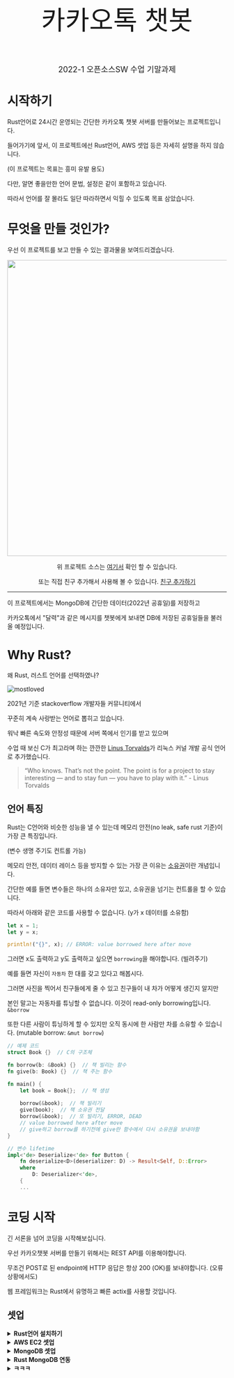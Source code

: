 <div align="center">
    <p style="font-size:60px">카카오톡 챗봇</p>
    <p style="font-size:18px">2022-1 오픈소스SW 수업 기말과제</p>
</div>

# 시작하기

Rust언어로 24시간 운영되는 간단한 카카오톡 챗봇 서버를 만들어보는 프로젝트입니다.

들어가기에 앞서, 이 프로젝트에선 Rust언어, AWS 셋업 등은 자세히 설명을 하지 않습니다.

(이 프로젝트는 목표는 흥미 유발 용도)

다만, 알면 좋을만한 언어 문법, 설정은 같이 포함하고 있습니다.

따라서 언어를 잘 몰라도 일단 따라하면서 익힐 수 있도록 목표 삼았습니다.

# 무엇을 만들 것인가?

우선 이 프로젝트를 보고 만들 수 있는 결과물을 보여드리겠습니다.

<div align="center">
<p>
    <img width="680" src="https://blog.kakaocdn.net/dn/cvfXno/btrcZtC3Lxo/3Qz5ztR3B4P9LnO39SpHL0/img.gif">
</p>

위 프로젝트 소스는 [여기서](https://github.com/Alfex4936/Rust-Server/tree/main/chatbot) 확인 할 수 있습니다.

또는 직접 친구 추가해서 사용해 볼 수 있습니다. [친구 추가하기](https://pf.kakao.com/_RUcxnK)
</div>

---

이 프로젝트에서는 MongoDB에 간단한 데이터(2022년 공휴일)를 저장하고

카카오톡에서 "달력"과 같은 메시지를 챗봇에게 보내면 DB에 저장된 공휴일들을 불러올 예정입니다.

# Why Rust?

왜 Rust, 러스트 언어를 선택하였나?

![mostloved](https://user-images.githubusercontent.com/2356749/169690372-7763324e-864b-4422-be7c-4be85d6b5381.png)

2021년 기준 stackoverflow 개발자들 커뮤니티에서

꾸준히 계속 사랑받는 언어로 뽑히고 있습니다.

워낙 빠른 속도와 안정성 때문에 서버 쪽에서 인기를 받고 있으며

수업 때 보신 C가 최고라며 하는 깐깐한 [Linus Torvalds](https://ko.wikipedia.org/wiki/%EB%A6%AC%EB%88%84%EC%8A%A4_%ED%86%A0%EB%A5%B4%EB%B0%9C%EC%8A%A4)가 리눅스 커널 개발 공식 언어로 추가했습니다.

> “Who knows. That’s not the point. The point is for a project to stay interesting — and to stay fun — you have to play with it.” - Linus Torvalds

## 언어 특징

Rust는 C언어와 비슷한 성능을 낼 수 있는데 메모리 안전(no leak, safe rust 기준)이 가장 큰 특징입니다.

(변수 생명 주기도 컨트롤 가능)

메모리 안전, 데이터 레이스 등을 방지할 수 있는 가장 큰 이유는 [소유권](https://choiseokwon.tistory.com/315)이란 개념입니다.

간단한 예를 들면 변수들은 하나의 소유자만 있고, 소유권을 넘기는 컨트롤을 할 수 있습니다.

따라서 아래와 같은 코드를 사용할 수 없습니다. (y가 x 데이터를 소유함)

```rust
let x = 1;
let y = x;

println!("{}", x); // ERROR: value borrowed here after move
```

그러면 x도 출력하고 y도 출력하고 싶으면 `borrowing`을 해야합니다. (빌려주기)

예를 들면 자신이 `자동차` 한 대를 갖고 있다고 해봅시다.

그러면 사진을 찍어서 친구들에게 줄 수 있고 친구들이 내 차가 어떻게 생긴지 알지만

본인 말고는 자동차를 튜닝할 수 없습니다. 이것이 read-only borrowing입니다. `&borrow`

또한 다른 사람이 튜닝하게 할 수 있지만 오직 동시에 한 사람만 차를 소유할 수 있습니다. (mutable borrow: `&mut borrow`)

```rust
// 예제 코드
struct Book {}  // C의 구조체

fn borrow(b: &Book) {}  // 책 빌리는 함수
fn give(b: Book) {}  // 책 주는 함수

fn main() {
    let book = Book{};  // 책 생성
    
    borrow(&book);  // 책 빌리기
    give(book);  // 책 소유권 전달
    borrow(&book);  // 또 빌리기, ERROR, DEAD
    // value borrowed here after move
    // give하고 borrow를 하기전에 give란 함수에서 다시 소유권을 보내야함
}
```

```rust
// 변수 lifetime
impl<'de> Deserialize<'de> for Button {
    fn deserialize<D>(deserializer: D) -> Result<Self, D::Error>
    where
        D: Deserializer<'de>,
    {
    ...
```

# 코딩 시작

긴 서론을 넘어 코딩을 시작해보십니다.

우선 카카오챗봇 서버를 만들기 위해서는 REST API를 이용해야합니다.

무조건 POST로 된 endpoint에 HTTP 응답은 항상 200 (OK)를 보내야합니다. (오류 상황에서도)

웹 프레임워크는 Rust에서 유명하고 빠른 actix를 사용할 것입니다.

## 셋업
<details><summary><b>Rust언어 설치하기</b></summary>

1. Rust 공식 홈페이지에서 [@다운로드](https://www.rust-lang.org/tools/install)

2. 새로운 프로젝트 생성 (cmd/powershell/bash):

    ```sh
    $ cargo new my_kakao
    ```
    
    ![image](https://user-images.githubusercontent.com/2356749/169691825-00e754ed-0331-4b0b-9d11-ab09e4110d77.png)

3. 현재 디렉토리에 my_kakao란 폴더로 이동:

    ```sh
    $ cd my_kakao
    ```

4. `Cargo.toml` 수정:

    dependencies 아래에 코드처럼 바꿔주세요.
    외부 라이브러리 사용할 때 cargo.toml에 적으면 됩니다.

    ```toml
    [dependencies]
    actix-rt = "2"
    actix-http = "3"
    actix-web = "4" 
    futures = "0.3"
    serde = { version = "1.0", features = ["derive"] }
    serde_json = "1.0"
    serde_derive = "1.0"
    mongodb = "2"
    kakao-rs = "0.3"

    [profile.dev]
    opt-level = 0
    debug = true

    [profile.release]
    opt-level = 3
    ```

</details>

<details><summary><b>AWS EC2 셋업</b></summary>

1. `365일`동안 계정을 새로 만들었다면 무료로 24시간 운영할 수 있다.

    EC2는 아마존 서버에 원하는 운영체제를 설치해 빌릴 수 있는 공간이다.

    수업 때 하는 oss@git.ajou.ac.kr 서버랑 똑같다.

    근데 이 셋업 과정이 좀 길고 귀찮다.

    이 [@서버](https://ap-northeast-2.console.aws.amazon.com/console/home?region=ap-northeast-2#)로 들어가서 계정을 만든다.

    그러면 메인 화면에 `EC2`가 있는데 클릭해서 `인스턴스 시작` 버튼을 눌러

    원하는 OS를 설치한다. (Ubuntu 20.04 LTS 설치하세요)

    ![image](https://user-images.githubusercontent.com/2356749/169937872-5db72fcc-032f-4f5d-93a3-d769c2f53e16.png)

2. pem 키, 인증 파일을 받아서 `ssh -i my.pem 주소` 로 접속하는게 보통인데

    파일 경로를 항상 입력해야해서 oss 처럼 비밀번호로 접속할 것이다.

    내 인스턴스를 클릭하고 우측 `연결` 버튼을 눌러서 웹에서 접속한다.

    ![image](https://user-images.githubusercontent.com/2356749/169938301-b337c7ae-ebfc-4767-9778-9e31364319e9.png)

    먼저 계정 비밀번호를 설정한다.

    ```sh
    $ sudo passwd ubuntu
    ```

    원하는 비밀번호를 입력한 후

    ```sh
    $ sudo vim /etc/ssh/sshd_config
    ```

    위 명령어를 입력하고 `PasswordAuthentication yes`를 해준다.

    ![image](https://user-images.githubusercontent.com/2356749/169939359-a953812a-3bcf-415c-a332-1707aa821b4e.png)

    ```sh
    $ sudo service sshd restart
    ```

    그러면 본인 컴퓨터 cmd/powershell/terminal에서 아래를 입력하면

    접속이 성공한다. 주소는 ec2- 로 시작하는 것을 찾는다. (인스턴스 정보에서)

    ```sh
    $ ssh ubuntu@인스턴스_퍼블릭_IPv4_DNS_주소_입력하세요
    ```

    익숙한 그 화면을 볼 수 있다.
    
    ![image](https://user-images.githubusercontent.com/2356749/169940234-7edbcddf-5176-490e-be64-f465d9abe77a.png)

TIP

    서버 주소를 고정하고 싶으면 elastic ip 하나를 부여하면 된다. (한 인스턴스 연결 무료)

    주의할 점은 인스턴스를 1년 후에 종료하고 elastic ip 해제를 안하면 이것도 돈이 나간다.

</details>

<details><summary><b>MongoDB 셋업</b></summary>

1. MongoDB Atlas를 이용해서 무료 클러스터를 만든다. ([@링크](https://www.mongodb.com/cloud/atlas/register))

    ![image](https://user-images.githubusercontent.com/2356749/169950092-a5fa9478-db64-4172-86e1-63494a72a4e2.png)

    `Connect` 버튼을 누르고 `Connect your application`을 누르면 연결 주소가 나온다.

    `mongodb+srv://root~~~~`

2. 공휴일 데이터 입력하기

    MongoDB Compass 프로그램을 이용하면 쉽게

    DB를 확인할 수 있다. (mysql workbench처럼)

    수동으로 입력하던지 아래 json 파일을 만들어서 `ADD DATA - Import File` 한다.

    ```json
    [
    {
        "name": "제 8회 전국동시지방선거",
        "date": "6월 1일",
        "day_of_week": "수"
    },
    {
        "name": "현충일",
        "date": "6월 6일",
        "day_of_week": "월"
    },
    {
        "name": "광복절",
        "date": "8월 15일",
        "day_of_week": "월"
    },
    {
        "name": "추석",
        "date": "9월 9일 ~ 12일",
        "day_of_week": "금 ~ 월"
    },
    {
        "name": "개천절",
        "date": "10월 3일",
        "day_of_week": "월"
    },
    {
        "name": "한글날 대체공휴일",
        "date": "10월 10일",
        "day_of_week": "월"
    },
    {
        "name": "크리스마스",
        "date": "12월 25일",
        "day_of_week": "일"
    }
    ]
    ```

    ![image](https://user-images.githubusercontent.com/2356749/169946784-8579db78-4df8-49ce-bbec-dd1e6e591af9.png)

</details>

<details><summary><b>Rust MongoDB 연동</b></summary>

1. `src/lib.rs` 수정

    사용할 library 및 전역 변수들을 `lib.rs`에 주로 넣어줍니다.

    `SERVER`에 원하는 포트와 주소를 적어도 됩니다.
    
    `0.0.0.0`으로 하면 모든 사람이 접속 가능한 서버가 열립니다.

    `MONGO_URL`은 시스템 환경변수 편집에서 `MONGODB_URL`에다 넣거나

    아예 주소로 그냥 바꿔도 됩니다.

    ```rust
    // src/lib.rs
    #![feature(proc_macro_hygiene, decl_macro)]

    #[macro_use]
    extern crate serde_derive;
    #[macro_use]
    extern crate serde_json;

    extern crate mongodb;

    // 아래 URL에는 mongo+srv//id:password~~~~
    // 형태로 된 주소 복사하거나 환경 변수에 넣어서 보호
    pub const MONGO_URL: &str = env!("MONGODB_URL");
    pub const SERVER: &str = "0.0.0.0:8010";

    // DB Holiday 모델
    #[derive(Serialize, Deserialize, Debug, Default, Clone)]
    pub struct Holiday {
        pub name: String,
        pub date: String,
        pub day_of_week: String,
    }

    ```

2. `src/main.rs` 메인 함수 편집

    프로그램을 실행하면 main 함수가 실행됩니다.

    ```rust
    use actix_web::{middleware, post, web, App, HttpResponse, HttpServer, Responder};
    use futures::TryStreamExt;
    use kakao_rs::prelude::*;
    use mongodb::{bson::doc, options::ClientOptions, Client};
    use my_kakao::{Holiday, MONGO_URL, SERVER};
    use std::sync::Mutex;

    type Mongo = Mutex<Client>;

    async fn init_mongo() -> Mongo {
        let client_options = ClientOptions::parse(MONGO_URL).await.unwrap();
        Mutex::new(Client::with_options(client_options).unwrap())
    }

    #[post("/holiday")]
    pub async fn get_holidays(conn: web::Data<Mongo>) -> impl Responder {
        let mut result = Template::new();
        let mut carousel = Carousel::new().set_type(BasicCard::id());

        let db = &conn;

        for holiday in show_holidays(db).await.unwrap() {
            // println!(
            //     "name: {}, date: {}, day_of_week: {}",
            //     holiday.name, holiday.date, holiday.day_of_week
            // );

            let basic_card = BasicCard::new().set_title(holiday.name).set_desc(format!(
                "날짜: {} ({}요일)",
                holiday.date, holiday.day_of_week
            ));

            carousel.add_card(basic_card.build_card());
        }

        result.add_output(carousel.build());

        HttpResponse::Ok()
            .content_type("application/json")
            .body(serde_json::to_string(&result).unwrap())
    }

    pub async fn show_holidays(conn: &Mongo) -> Result<Vec<Holiday>, ()> {
        let holiday_collection = conn
            .lock()
            .unwrap()
            .database("foss")
            .collection::<Holiday>("holiday");

        let mut holidays = holiday_collection.find(doc! {}, None).await.unwrap();
        let mut result: Vec<Holiday> = Vec::new();
        while let Some(holiday) = holidays.try_next().await.unwrap() {
            result.push(holiday);
        }

        Ok(result)
    }

    #[actix_web::main]
    async fn main() -> std::io::Result<()> {
        let data = web::Data::new(init_mongo().await); // MongoDB 초기화

        // 서버 실행
        HttpServer::new(move || {
            App::new()
                .app_data(data.clone()) // <- db는 이런 식으로 서버로 연동
                .wrap(middleware::Logger::default())
                .service(get_holidays)
        })
        .bind(SERVER)?
        .run()
        .await
    }

    ```

</details>

<details><summary><b>ㅋㅋㅋ</b></summary>

1. Install the preset:

    ```sh
    $ npm install --save-dev size-limit @size-limit/file
    ```

2. Add the `size-limit` section and the `size` script to your `package.json`:

    ```diff
    + "size-limit": [
    +   {
    +     "path": "dist/app-*.js"
    +   }
    + ],
      "scripts": {
        "build": "webpack ./webpack.config.js",
    +   "size": "npm run build && size-limit",
        "test": "jest && eslint ."
      }
    ```

3. Here’s how you can get the size for your current project:

    ```sh
    $ npm run size

      Package size: 30.08 kB with all dependencies, minified and gzipped
    ```

4. Now, let’s set the limit. Add 25% to the current total size and use that as
   the limit in your `package.json`:

    ```diff
      "size-limit": [
        {
    +     "limit": "35 kB",
          "path": "dist/app-*.js"
        }
      ],
    ```

5. Add the `size` script to your test suite:

    ```diff
      "scripts": {
        "build": "webpack ./webpack.config.js",
        "size": "npm run build && size-limit",
    -   "test": "jest && eslint ."
    +   "test": "jest && eslint . && npm run size"
      }
    ```

6. If you don’t have a continuous integration service running, don’t forget
   to add one — start with [Travis CI].

</details>
